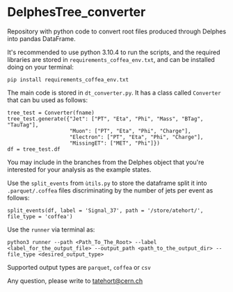 # DelphesTree_converter

Repository with python code to convert root files produced through Delphes into pandas DataFrame. 

It's recommended to use python 3.10.4 to run the scripts, and the required libraries are stored in `requirements_coffea_env.txt`,
and can be installed doing on your terminal:
```
pip install requirements_coffea_env.txt
```

The main code is stored in `dt_converter.py`. It has a class called `Converter` that can bu used as follows:

```
tree_test = Converter(fname)
tree_test.generate({"Jet": ["PT", "Eta", "Phi", "Mass", "BTag", "TauTag"],
                    "Muon": ["PT", "Eta", "Phi", "Charge"],
                    "Electron": ["PT", "Eta", "Phi", "Charge"],
                    "MissingET": ["MET", "Phi"]})
df = tree_test.df
```
You may include in the branches from the Delphes object that you're interested for your analysis as the example states.

Use the `split_events` from `ùtils.py` to store the dataframe split it into `.parquet/.coffea` files discriminating by the 
number of jets per event as follows:

```
split_events(df, label = 'Signal_37', path = '/store/atehort/', file_type = 'coffea')
```

Use the `runner` via terminal as:

```
python3 runner --path <Path_To_The_Root> --label <label_for_the_output_file> --output_path <path_to_the_output_dir> --file_type <desired_output_type>
```

Supported output types are `parquet`, `coffea` or `csv`

Any question, please write to tatehort@cern.ch
